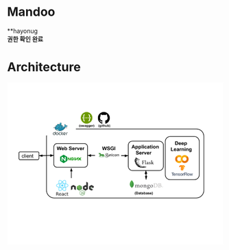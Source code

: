 # Mandoo

**hayonug  
**권한 확인 완료**

# Architecture

<p align="center">
  <img src="architecture_test.png">
  <br/>
</p>
